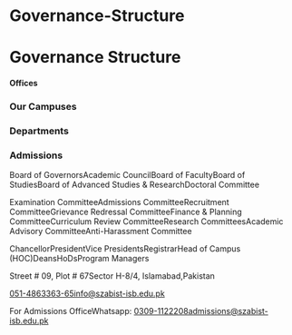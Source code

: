 # Governance-Structure

# Governance Structure

#### Offices

### Our Campuses

### Departments

### Admissions

Board of GovernorsAcademic CouncilBoard of FacultyBoard of StudiesBoard of Advanced Studies & ResearchDoctoral Committee

Examination CommitteeAdmissions CommitteeRecruitment CommitteeGrievance Redressal CommitteeFinance & Planning CommitteeCurriculum Review CommitteeResearch CommitteesAcademic Advisory CommitteeAnti-Harassment Committee

ChancellorPresidentVice PresidentsRegistrarHead of Campus (HOC)DeansHoDsProgram Managers

Street # 09, Plot # 67Sector H-8/4, Islamabad,Pakistan

051-4863363-65info@szabist-isb.edu.pk

For Admissions OfficeWhatsapp: 0309-1122208admissions@szabist-isb.edu.pk


